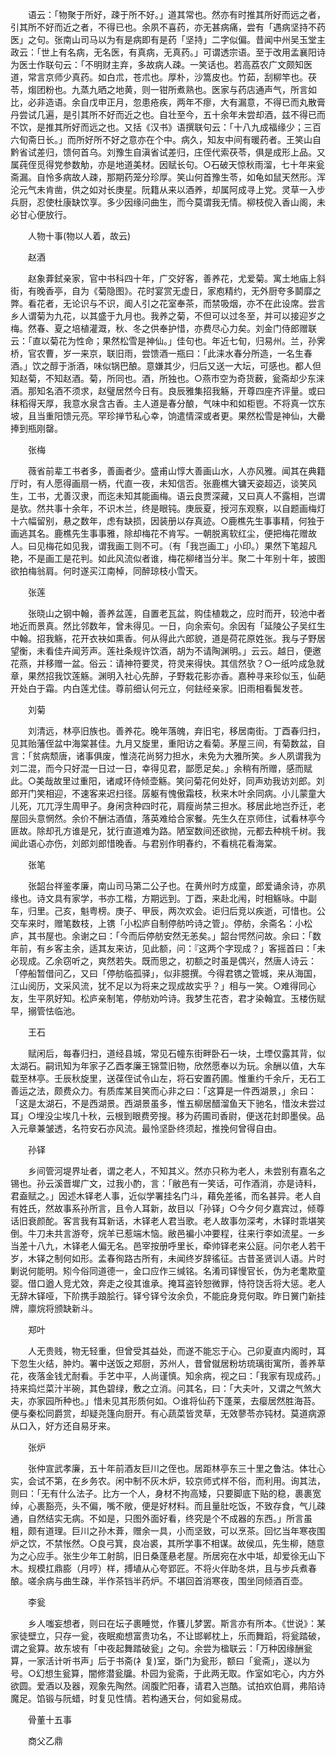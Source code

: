 <!-- { "loadSidebar": true } -->
　　语云：「物聚于所好，疎于所不好。」道其常也。然亦有时推其所好而远之者，引其所不好而近之者，不得已也。余夙不喜药，亦无甚病痛，尝有「遇病坚持不药医」之句。张南山司马以为有是病即有是药「坚持」二字似偏。昔闻中州吴玉堂主政云：「世上有名病，无名医，有真病，无真药。」可谓透宗语。至于改用孟襄阳诗为医士作联句云：「不明财主弃，多故病人疎。一笑话也。若高荔农广文颇知医道，常言京师少真药。如白朮，苍朮也。厚朴，沙篙皮也。竹茹，刮柳竿也。茯苓，煼团粉也。九蒸九晒之地黄，则一钳所煮熟也。医家与药店通声气，所言如比，必非造语。余自戊申正月，忽患疮疾，两年不瘳，大有漏意，不得已而丸散膏丹尝试几遍，是引其所不好而近之也。自壮至今，五十余年未尝却酒，兹不得已而不饮，是推其所好而远之也。又括《汉书》语撰联句云：「十八九成福缘少；三百六旬斋日长。」而所好所不好之意亦在个中。病久，知友中间有暖药者。王笑山自黔省试差归，馈何首乌。刘豫生自滇省试差归，庄侄代索茯苓，俱是成形上品。又属莼侄觅得党参数觔，亦是地道美材。因赋长句。○石破天惊秋雨溜，七十年来瓮斋漏。自怜多病故人疎，那期药笼分珍厚。笑山何首豫生苓，如龟如鼠天然形。浑沦元气未肯凿，供之如对长庚星。阮籍从来以酒养，却属阿成寻上党。灵草一入步兵厨，忍使杜康缺饮享。多少因缘问曲生，而今莫谓我无情。柳枝傥入香山阁，未必甘心便放行。 

　　人物十事(物以人着，故云) 

　　赵酒 

　　赵象葊鉽亲家，官中书科四十年，广交好客，善养花，尤爱菊。寓土地庙上斜街，有晚香亭，自为《菊隐图》。花时宴赏无虚日，家庖精约，无外厨夸多鬬靡之弊。看花者，无论识与不识，阍人引之花室奉茶，而禁吸烟，亦不在此设席。尝言乡人谓菊为九花，以其盛于九月也。我养之菊，不但可以过冬至，并可以接迎岁之梅。然春、夏之培植灌溉，秋、冬之供奉护惜，亦费尽心力矣。刘金门侍郎赠联云：「直以菊花为性命；果然松雪是神仙。」佳句也。年近七旬，归易州。兰，孙霁桥，官农曹，岁一来京，联旧雨，尝馈酒一瓶曰：「此涞水春分所造，一名生春酒。」饮之醇于浙酒，味似锅巴酿。意嫌其少，归后又送一大坛，可感也。都人但知赵菊，不知赵酒。菊，所同也。酒，所独也。○燕市空为奇货薮，瓮斋却少东涞酒。那知名酒不须求，赵璧居然今日有。良辰雅集招我觞，开尊四座齐评量。或曰秣稻得天厚，我意水泉含古香。主人道是春分酿，气味中和如柜鬯。不将真一饮东坡，且当重阳馈元亮。罕珍掸节私心幸，饷遣情深或者更。果然松雪是神仙，大罍捧到瓶刚罄。 

　　张梅 

　　薇省前辈工书者多，善画者少。盛甫山惇大善画山水，人亦风雅。闻其在典籍厅时，有人愿得画扇一柄，代直一夜，未知信否。张鹿樵大镛天姿超迈，谈笑风生，工书，尤善汉隶，而迄未知其能画梅。语云良贾深藏，又曰真人不露相，岂谓是欤。然共事十余年，不识木兰，终是眼钝。庚辰夏，授河东观察，以自题画梅灯十六幅留别，悬之数年，虑有缺损，因装册以存真迹。○鹿樵先生事事精，何独于画逃其名。鹿樵先生事事雅，除却梅花不肯写。一朝脱离软红尘，便把梅花赠故人。曰见梅花如见我，谓我画工则不可。（有「我岂画工」小印。）果然下笔超凡艳，不是画工是花判。如此风流似者谁，梅花柳绪当分半。聚二十年别十年，披图欲拍梅翁肩。何时遂买江南棹，同醉琼枝小雪天。 

　　张莲 

　　张晓山之钢中翰，善养盆莲，自置老瓦盆，购佳植栽之，应时而开，较池中者地近而景真。然比邻数年，曾未得见。一日，向余索句。余因有「延陵公子吴红生中翰。招我觞，花开衣袂如熏香。何从得此六郎貌，道是荷花原姓张。我与子野居望衡，未看佳卉闻芳声。莲社条规许饮酒，胡为不请陶渊明。」云云。越日，便邀花燕，并移赠一盆。俗云：请神符要灵，符灵来得快。其信然欤？○一纸吟成急就章，果然招我饮莲觞。渊明入社心先醉，子野栽花影亦香。嘉种寻来珍似玉，仙葩开处白于霜。内白莲尤佳。尊前细认何元立，何鉣经亲家。旧雨相看鬓发苍。 

　　刘菊 

　　刘清远，林亭旧族也。善养花。晚年落魄，弃旧宅，移居南街。丁酉春归扫，见其贻藩侄盆中海棠甚佳。九月又旋里，重阳访之看菊。茅屋三间，有菊数盆，自言：「贫病颓唐，诸事俱废，惟浇花尚努力担水，未免为大雅所笑。乡人夙谓我为刘二混，而今只好混一日过一日，幸得见君，鄙愿足矣。」余稍有所赠，感而赋此。○美哉故里过重阳，诸咸环侍倾壶觞。笑问菊花何处好，同声劝我访刘郎。刘郎开门笑相迎，不速客来迟扫径。孱躯有愧傲霜枝，秋来木叶余同病。小儿蒙童大儿死，兀兀浮生周甲子。身闲贪种四时花，肩瘦尚禁三担水。移居此地岂乔迁，老屋回头意惘然。余价不酬沽酒值，落英难给合家餐。先生久在京师住，试看林亭今匪故。除却孔方谁是兄，犹行直道难为路。陋室数间还欲抛，元都去种桃千树。我闻此语心亦伤，刘郎刘郎惜晚香。与君别作明春约，不看桃花看海棠。 

　　张笔 

　　张韶台祥鉴孝廉，南山司马第二公子也。在黄州时方成童，郎爱诵余诗，亦夙缘也。诗文具有家学，书亦工楷，方期远到。丁酉，来赴北闱，时相觞咏。中副车，归里。己亥，魁粤榜。庚子、甲辰，两次欢会。讵归后竞以疾逝，可惜也。公交车来时，赠笔数枝，上镌「小松庐自制停舫吟诗之管」。停舫，余斋名：小松庐，其书屋也。余谢之曰：「今而后停舫安然无恙矣。」韶台愕然问故。余曰：「数年前，有乡客主余，适其友来访，见此额，问：『这两个字现成？」客摇首曰：「未必现成。乙余窃听之，爽然若失。既而思之，初额之时虽是偶兴，然唐人诗云：「停船暂借问乙，又曰「停舫临孤驿」，似非臆撰。今得君镌之管城，来从海国，江山阅历，文采风流，犹不足以为将来之现成故实乎？」相与一笑。○难得同心友，生平夙好知。松庐亲制笔，停舫劝吟诗。我梦生花杏，君才染翰宜。玉楼伤赋早，搦管怯临池。 

　　王石 

　　赋闲后，每春归扫，道经县城，常见石幢东街畔卧石一块，土堙仅露其背，似太湖石。嗣讯知为年家子乙酉孝廉王锦萱旧物，欣然愿奉以为玩。余酬以值，大车载至林亭。壬辰秋旋里，送葆侄试令山左，将石安置药圃。惟重约千余斤，无石工善运之法，颇费众力。有质库某目笑而心非之曰：「这算是一件西湖景，」余曰：「这是太湖石，不是西湖景。西湖景虽多，惟五柳居醋溜鱼天下驰名，惜汝未尝过耳」○埋没尘埃几十秋，云根到眼费旁搜。移为药圃司香尉，便送花封即墨侯。品入元章兼皱透，名符安石亦风流。最怜坚卧终须起，推挽何曾得自由。 

　　孙铎 

　　乡间管河堤界址者，谓之老人，不知其义。然亦只称为老人，未尝别有嘉名之锡也。孙云溪晋墀广文，过我小酌，言：「敝邑有一笑话，可作酒消，亦是诗料，君盍赋之。」因述木铎老人事，近似学署挂名门斗，藉免差徭，而名甚异。老人自有姓氏，然故事系孙所言，且令人耳新，故目以「孙铎」○今夕何夕嘉宾过，倾尊话旧衰颜酡。客言我有耳新话，木铎老人君当歌。老人故事勿深考，木铎时乖堪笑倒。牛刀未共言游夸，烷羊已惹端木恼。敝邑褊小冲要程，往来行李如流星。一乡当差十八九，木铎老人偏无名。邑宰按册呼里长，牵帅铎老来公庭。问尔老人若干岁，木铎之制何如形。孟春徇路古所有，未闻终岁辞徭征。古昔圣贤训人语。片时剿说何能明。矧今俗同道德一，金口应作三缄铭。名淆司铎慢官长，伪为老耄欺童婴。借口遒人竞尤效，奔走之役其谁承。掩耳盗铃恕微罪，恃符饶舌将大惩。老人无辞木铎哑，下阶携手踉脍行。铎兮铎兮汝余负，不能庇身竞何取。昨日黉门新挂牌，廪烷将颁缺新斗。 

　　郑叶 

　　人无贵贱，物无轻重，但曾受其益处，而遂不能忘于心。己卯夏直内阁时，耳下忽生火结，肿灼。署中送饭之郑厨，苏州人，昔曾僦居粉坊琉璃街寓所，善养草花，夜落金钱尤耐看。手艺中平，人尚谨慎。知余病，视之曰：「我家有现成药。」持来捣烂菜汁半碗，其色碧绿，敷之立消。问其名，曰：「大夫叶，又谓之气煞大夫，亦家园所种也。」惜未见其形质何如。○谁将仙药下蓬莱，去瘿居然胜海苔。便与秦松同爵赏，却疑尧篷向厨开。有心蔬菜皆灵草，无效蓼苓亦钝材。莫道病源从口入，好方还自易牙来。 

　　张炉 

　　张仲宣武孝廉，五十年前酒友巨川之侄也。居距林亭东三十里之鲁沽。体壮心实，会试不第，在乡务农。闲中制不灰木炉，较京师式样不俗，而利用。询其法，则曰：「无有什么法子。比方一个人，身材不拘高矮，只要脚底下贴的稳，裹裹宽绰，心裹豁亮，头不偏，嘴不敞，便是好材料。而且量肚吃饭，不致存食，气儿疎通，自然结实无病。不如是，只图外面好看，终究是个不成器的东西。」所言虽粗，颇有道理。巨川之孙木葊，赠余一具，小而坚致，可以烹茶。回忆当年寒夜围炉之饮，不禁怅然。○良弓箕，良冶裘，其所学事不相谋。故侯瓜，先生柳，随意为之心应手。张生少年工射鹄，旧日桑蓬悬老屋。所居宛在水中坻，却爱徐无山下木。规模扛鼎膨（月哼）样，搏埴从心夸郢匠。不将火伴助冬烘，且与步兵煮春酿。嗟余病与曲生疎，半作茶铛半药炉。不堪回首消寒夜，围坐同倾酒百壶。 

　　李瓮 

　　乡人嗤妄想者，则曰在坛子裹睡觉，作饔儿梦罢。斯言亦有所本。《世说》：某家徒壁立，只存一瓮，夜眠痴想富贵功名，不让邯郸枕上，乐而舞蹈，将瓮踏破，谓之瓮算。故东坡有「中夜起舞踏破瓮」之句。余尝为楹联云：「万种因缘酬瓮算，一家活计听书声」后于书斋(衤复)室，斲门为瓮形，额曰「瓮斋」，遂以为号。○幻想生瓮算，闇修潜瓮牖。朴园为瓮斋，于此两无取。作室如宅心，内方外欲圆。爱酒以及器，观象先陶然。阔腹贮阳春，请君入岂酷。试拍欢伯肩，弗陷诗魔足。馅锻与阮蜡，时复见性情。若构通天台，何如瓮易成。 

　　骨董十五事 

　　商父乙鼎 

